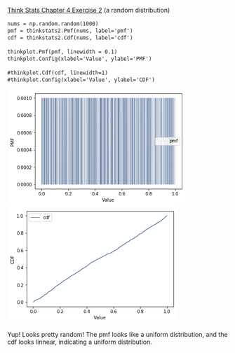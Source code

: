 [Think Stats Chapter 4 Exercise 2](http://greenteapress.com/thinkstats2/html/thinkstats2005.html#toc41) (a random distribution)

```
nums = np.random.random(1000)
pmf = thinkstats2.Pmf(nums, label='pmf')
cdf = thinkstats2.Cdf(nums, label='cdf')

thinkplot.Pmf(pmf, linewidth = 0.1)
thinkplot.Config(xlabel='Value', ylabel='PMF')

#thinkplot.Cdf(cdf, linewidth=1)
#thinkplot.Config(xlabel='Value', ylabel='CDF')
```

![Pmf](https://github.com/imoscovitz/dsp/blob/master/statistics/Pmf.png "Pmf")   
![Cdf](https://github.com/imoscovitz/dsp/blob/master/statistics/Cdf.png "Cdf")

Yup! Looks pretty random! The pmf looks like a uniform distribution, and the cdf looks linnear, indicating a uniform distribution.
